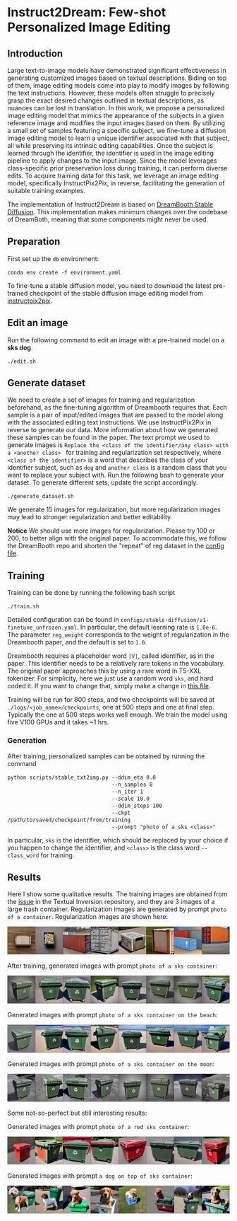 # Instruct2Dream: Few-shot Personalized Image Editing

## Introduction
Large text-to-image models have demonstrated significant effectiveness in generating customized
images based on textual descriptions. Biding on top of them, image editing models come into play
to modify images by following the text instructions. However, these models often struggle to precisely grasp the exact desired changes outlined in textual descriptions, as nuances can be lost in
translation. In this work, we propose a personalized image editing model that mimics the appearance of the subjects in a given reference image and modifies the input images based on them. By
utilizing a small set of samples featuring a specific subject, we fine-tune a diffusion image editing
model to learn a unique identifier associated with that subject, all while preserving its intrinsic
editing capabilities. Once the subject is learned through the identifier, the identifier is used in the
image editing pipeline to apply changes to the input image. Since the model leverages class-specific
prior preservation loss during training, it can perform diverse edits. To acquire training data for
this task, we leverage an image editing model, specifically InstructPix2Pix, in reverse, facilitating
the generation of suitable training examples.

The implementation of Instruct2Dream is based on [DreamBooth Stable Diffusion](https://github.com/XavierXiao/Dreambooth-Stable-Diffusion). This implementation makes minimum changes over the codebase of DreamBoth, meaning that some components might never be used.


## Preparation
First set up the ```db``` environment:
```
conda env create -f environment.yaml
```

To fine-tune a stable diffusion model, you need to download the latest pre-trained checkpoint of the stable diffusion image editing model from [instructpix2pix](http://instruct-pix2pix.eecs.berkeley.edu/instruct-pix2pix-00-22000.ckpt).

## Edit an image
Run the following command to edit an image with a pre-trained model on a **sks dog**.
```
./edit.sh 

```

## Generate dataset
We need to create a set of images for training and regularization beforehand, as the fine-tuning algorithm of Dreambooth requires that. Each sample is a pair of input/edited images that are passed to the model along with the associated editing text instructions. We use InstructPix2Pix in reverse to generate our data. More information about how we generated these samples can be found in the paper. The text prompt we used to generate images is ```Replace the <class of the identifier/any class> with a <another class> ``` for training and regularization set respectively, where ```<class of the identifier>``` is a word that describes the class of your identifier subject, such as ```dog``` and ```another class``` is a random class that you want to replace your subject with. Run the following bash to generate your dataset. To generate different sets, update the script accordingly.

```
./generate_dataset.sh
```

We generate 15 images for regularization, but more regularization images may lead to stronger regularization and better editability. 

**Notice**
We should use more images for regularization. Please try 100 or 200, to better align with the original paper. To accommodate this, we follow the DreamBooth repo and shorten the "repeat" of reg dataset in the [config file](https://github.com/kimiaf1998/instruct_dreambooth/blob/pix2pix/configs/stable-diffusion/v1-finetune_unfrozen.yaml#L96).

## Training
Training can be done by running the following bash script

```
./train.sh
```

Detailed configuration can be found in ```configs/stable-diffusion/v1-finetune_unfrozen.yaml```. In particular, the default learning rate is ```1.0e-6```. The parameter ```reg_weight``` corresponds to the weight of regularization in the Dreambooth paper, and the default is set to ```1.0```.

Dreambooth requires a placeholder word ```[V]```, called identifier, as in the paper. This identifier needs to be a relatively rare tokens in the vocabulary. The original paper approaches this by using a rare word in T5-XXL tokenizer. For simplicity, here we just use a random word ```sks```, and hard coded it. If you want to change that, simply make a change in [this file](https://github.com/kimiaf1998/instruct_dreambooth/blob/pix2pix/ldm/data/personalized_edit.py#L10).

Training will be run for 800 steps, and two checkpoints will be saved at ```./logs/<job_name>/checkpoints```, one at 500 steps and one at final step. Typically the one at 500 steps works well enough. We train the model using five V100 GPUs and it takes ~1 hrs.

### Generation
After training, personalized samples can be obtained by running the command

```
python scripts/stable_txt2img.py --ddim_eta 0.0 
                                 --n_samples 8 
                                 --n_iter 1 
                                 --scale 10.0 
                                 --ddim_steps 100  
                                 --ckpt /path/to/saved/checkpoint/from/training
                                 --prompt "photo of a sks <class>" 
```

In particular, ```sks``` is the identifier, which should be replaced by your choice if you happen to change the identifier, and ```<class>``` is the class word ```--class_word``` for training.

## Results
Here I show some qualitative results. The training images are obtained from the [issue](https://github.com/rinongal/textual_inversion/issues/8) in the Textual Inversion repository, and they are 3 images of a large trash container. Regularization images are generated by prompt ```photo of a container```. Regularization images are shown here:

![](assets/a-container-0038.jpg)

After training, generated images with prompt ```photo of a sks container```:

![](assets/photo-of-a-sks-container-0018.jpg)

Generated images with prompt ```photo of a sks container on the beach```:

![](assets/photo-of-a-sks-container-on-the-beach-0017.jpg)

Generated images with prompt ```photo of a sks container on the moon```:

![](assets/photo-of-a-sks-container-on-the-moon-0016.jpg)

Some not-so-perfect but still interesting results:

Generated images with prompt ```photo of a red sks container```:

![](assets/a-red-sks-container-0021.jpg)

Generated images with prompt ```a dog on top of sks container```:

![](assets/a-dog-on-top-of-sks-container-0023.jpg)

